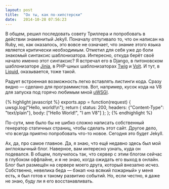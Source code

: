 ```yaml
---
layout: post
title:  "Ох ты, как по-хипстерски"
date:   2014-10-28 07:56:23
---
```

В общем, решил последовать совету Триллера и попробовать в действии знаменитый Jekyll. Поначалу отпугивало то, что он написан на Ruby, но, как оказалось, это вовсе не означает, что знание этого языка является критически необходимым. Отметил для себя уже до боли знакомый синтаксис шаблонизатора. Интересно, откуда берёт своё начало именно этот синтаксис? Я встречал его в Django, в питоновском шаблонизаторе [Jinja](http://jinja.pocoo.org/), в PHP-шных шаблонизаторах [Twig](http://twig.sensiolabs.org/) и [Volt](http://docs.phalconphp.com/ru/latest/reference/volt.html). И тут, в [Liquid](http://liquidmarkup.org/), оказывается, тоже такой.

<!-- more -->

Радует встроенная возможность легко вставлять листинги кода. Сразу видно — сделано для программистов. Вот, например, кусок кода на V8 для запуска под горячо любимым мной [uWSGI](http://uwsgi-docs.readthedocs.org/en/latest/).

{% highlight javascript %}
exports.app = function(request) {
	uwsgi.log("Hello, world!\n");
	return {
		status: 200,
		headers: {"Content-Type": "text/plain"},
		body: ["Hello World!", "I am V8"]
	};
};
{% endhighlight %}

По-сути, мне было бы не шибко сложно написать собственный генератор статичных страниц, чтобы сделать этот сайт. Другое дело, что всегда приятно попробовать что-то новое. Сегодня это будет Jekyll.

Ах, да, про самое главное. Да, я знаю, что ещё недавно здесь был мой англоязычный блог. Наверное, вам интересно узнать, куда он подевался. В общем, получилось так, что сервер с этим блогом сейчас в глубоком оффлайне, и я не знаю, когда ожидать его выход в онлайн. Блог был размещён на сервере моего друга, который внезапно исчез. Собственно, невелика беда — бэкап «на всякий пожарный» у меня есть, я был готов к такому развитию событий. Но, если честно, я даже не знаю, буду ли я его восстанавливать.